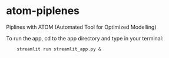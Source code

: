 # atom-piplenes
Piplines with ATOM (Automated Tool for Optimized Modelling)

To run the app, cd to the app directory and type in your terminal:  
~~~
    streamlit run streamlit_app.py &
~~~
